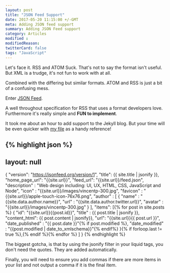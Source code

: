 ```yaml
---
layout: post
title: "JSON Feed Support"
date: 2017-05-20 11:15:00 +/-GMT
meta: Adding JSON feed support
summary: Adding JSON Feed support
category: Articles
modified :
modifiedReason:
twitterCard: false
tags: "JavaScript"
---
```


Let's face it. RSS and ATOM Suck. That's not to say the format isn't useful. But XML is a trudge, it's not fun to work with at all.

Combined with the differing but similar formats. ATOM and RSS is just a bit of a confusing mess.

Enter [JSON Feed](https://jsonfeed.org/).

A well throughout specification for RSS that uses a format developers love. Furthermore it's really simple and **FUN to implement**.

It took me about an hour to add support to the Jekyll blog. But your time will be even quicker with [my file]({{site.data.author.github.url}}/vincentp/blob/master/feed.json) as a handy reference!

{% highlight json %}
---
layout: null
---
{
    "version": "https://jsonfeed.org/version/1",
    "title": {{ site.title | jsonify }},
    "home_page_url": "{{site.url}}",
    "feed_url": "{{site.url}}/feed.json",
    "description" : "Web design including: UI, UX, HTML, CSS, JavaScript and Node",
    "icon" : "{{site.url}}/images/vincentp-300.jpg",
    "favicon" : "{{site.url}}/apple-touch-icon-76x76.png",
    "author" : [
        {
            "name" : "{{site.data.author.name}}",
            "url" : "{{site.data.author.twitter.url}}",
            "avatar" : "{{site.url}}/images/vincentp-300.jpg"
        }
    ],
     "items": [{% for post in site.posts %}
        {
            "id": "{{site.url}}{{post.id}}",
            "title" : {{ post.title | jsonify }},
            "content_html": {{ post.content | jsonify}},
            "url": "{{site.url}}{{ post.url }}",
            "date_published" : "{{ post.date }}"{% if post.modified %},
            "date_modified" : "{{post.modified  | date_to_xmlschema}}"{% endif%}
        }{% if forloop.last != true %},{% endif %}{% endfor %}
    ]
}
{% endhighlight %}

The biggest gotcha, is that by using the jsonify filter in your liquid tags, you don't need the quotes. They are added automatically.

Finally, you will need to ensure you add commas if there are more items in your list and not output a comma if it is the final item.
